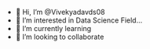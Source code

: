 - 👋 Hi, I’m @Vivekyadavds08
- 👀 I’m interested in Data Science Field...
- 🌱 I’m currently learning 
- 💞️ I’m looking to collaborate


<!---
Vivekyadavds08/Vivekyadavds08 is a ✨ special ✨ repository because its `README.md` (this file) appears on your GitHub profile.
You can click the Preview link to take a look at your changes.
--->
